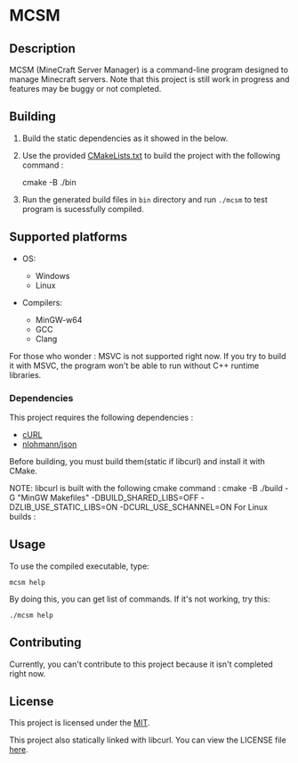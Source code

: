 # MCSM

## Description

MCSM (MineCraft Server Manager) is a command-line program designed to manage Minecraft servers. Note that this project is still work in progress and features may be buggy or not completed.

## Building

1. Build the static dependencies as it showed in the below.

2. Use the provided [CMakeLists.txt](CMakeLists.txt) to build the project with the following command :

    cmake -B ./bin

3. Run the generated build files in `bin` directory and run `./mcsm` to test program is sucessfully compiled.

## Supported platforms

* OS:
  * Windows
  * Linux

* Compilers:
  * MinGW-w64
  * GCC
  * Clang

For those who wonder : MSVC is not supported right now. If you try to build it with MSVC, the program won't be able to run without C++ runtime libraries.

### Dependencies

This project requires the following dependencies :

* [cURL](https://github.com/curl/curl)
* [nlohmann/json](https://github.com/nlohmann/json)

Before building, you must build them(static if libcurl) and install it with CMake.

NOTE: libcurl is built with the following cmake command : cmake -B ./build -G "MinGW Makefiles" -DBUILD_SHARED_LIBS=OFF -DZLIB_USE_STATIC_LIBS=ON -DCURL_USE_SCHANNEL=ON
For Linux builds :

## Usage

To use the compiled executable, type:

    mcsm help

By doing this, you can get list of commands. If it's not working, try this:

    ./mcsm help

## Contributing

Currently, you can't contribute to this project because it isn't completed right now.

## License

This project is licensed under the [MIT](LICENSE).

This project also statically linked with libcurl. You can view the LICENSE file [here](https://curl.se/docs/copyright.html).
